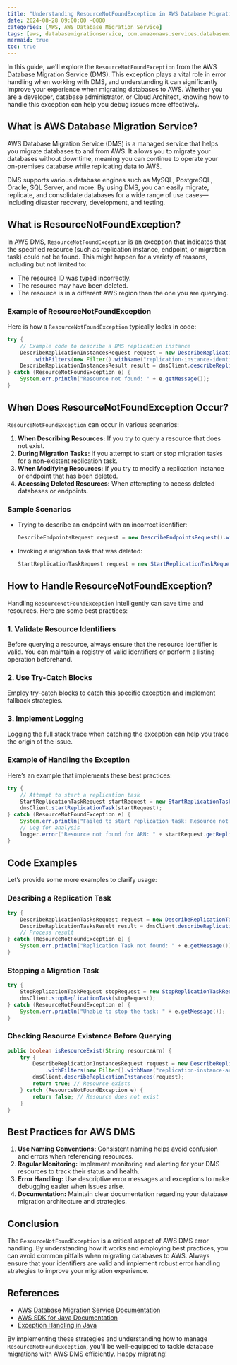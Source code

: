 ```yaml
---
title: "Understanding ResourceNotFoundException in AWS Database Migration Service"
date: 2024-08-28 09:00:00 -0000
categories: [AWS, AWS Database Migration Service]
tags: [aws, databasemigrationservice, com.amazonaws.services.databasemigrationservice.model]
mermaid: true
toc: true
---
```



In this guide, we'll explore the `ResourceNotFoundException` from the AWS Database Migration Service (DMS). This exception plays a vital role in error handling when working with DMS, and understanding it can significantly improve your experience when migrating databases to AWS. Whether you are a developer, database administrator, or Cloud Architect, knowing how to handle this exception can help you debug issues more effectively.

## What is AWS Database Migration Service?

AWS Database Migration Service (DMS) is a managed service that helps you migrate databases to and from AWS. It allows you to migrate your databases without downtime, meaning you can continue to operate your on-premises database while replicating data to AWS.

DMS supports various database engines such as MySQL, PostgreSQL, Oracle, SQL Server, and more. By using DMS, you can easily migrate, replicate, and consolidate databases for a wide range of use cases—including disaster recovery, development, and testing.

## What is ResourceNotFoundException?

In AWS DMS, `ResourceNotFoundException` is an exception that indicates that the specified resource (such as replication instance, endpoint, or migration task) could not be found. This might happen for a variety of reasons, including but not limited to:

- The resource ID was typed incorrectly.
- The resource may have been deleted.
- The resource is in a different AWS region than the one you are querying.

### Example of ResourceNotFoundException

Here is how a `ResourceNotFoundException` typically looks in code:

```java
try {
    // Example code to describe a DMS replication instance
    DescribeReplicationInstancesRequest request = new DescribeReplicationInstancesRequest()
        .withFilters(new Filter().withName("replication-instance-identifier").withValues("your-replication-instance-id"));
    DescribeReplicationInstancesResult result = dmsClient.describeReplicationInstances(request);
} catch (ResourceNotFoundException e) {
    System.err.println("Resource not found: " + e.getMessage());
}
```

## When Does ResourceNotFoundException Occur?

`ResourceNotFoundException` can occur in various scenarios:

1. **When Describing Resources:** If you try to query a resource that does not exist.
2. **During Migration Tasks:** If you attempt to start or stop migration tasks for a non-existent replication task.
3. **When Modifying Resources:** If you try to modify a replication instance or endpoint that has been deleted.
4. **Accessing Deleted Resources:** When attempting to access deleted databases or endpoints.

### Sample Scenarios

- Trying to describe an endpoint with an incorrect identifier:
  ```java
  DescribeEndpointsRequest request = new DescribeEndpointsRequest().withEndpointIdentifier("wrong-endpoint-id");
  ```

- Invoking a migration task that was deleted:
  ```java
  StartReplicationTaskRequest request = new StartReplicationTaskRequest().withReplicationTaskArn("deleted-task-arn");
  ```

## How to Handle ResourceNotFoundException?

Handling `ResourceNotFoundException` intelligently can save time and resources. Here are some best practices:

### 1. Validate Resource Identifiers

Before querying a resource, always ensure that the resource identifier is valid. You can maintain a registry of valid identifiers or perform a listing operation beforehand.

### 2. Use Try-Catch Blocks

Employ try-catch blocks to catch this specific exception and implement fallback strategies.

### 3. Implement Logging

Logging the full stack trace when catching the exception can help you trace the origin of the issue.

### Example of Handling the Exception

Here’s an example that implements these best practices:

```java
try {
    // Attempt to start a replication task
    StartReplicationTaskRequest startRequest = new StartReplicationTaskRequest().withReplicationTaskArn("your-task-arn");
    dmsClient.startReplicationTask(startRequest);
} catch (ResourceNotFoundException e) {
    System.err.println("Failed to start replication task: Resource not found");
    // Log for analysis
    logger.error("Resource not found for ARN: " + startRequest.getReplicationTaskArn(), e);
}
```

## Code Examples

Let’s provide some more examples to clarify usage:

### Describing a Replication Task

```java
try {
    DescribeReplicationTasksRequest request = new DescribeReplicationTasksRequest();
    DescribeReplicationTasksResult result = dmsClient.describeReplicationTasks(request);
    // Process result
} catch (ResourceNotFoundException e) {
    System.err.println("Replication Task not found: " + e.getMessage());
}
```

### Stopping a Migration Task

```java
try {
    StopReplicationTaskRequest stopRequest = new StopReplicationTaskRequest().withReplicationTaskArn("task-arn");
    dmsClient.stopReplicationTask(stopRequest);
} catch (ResourceNotFoundException e) {
    System.err.println("Unable to stop the task: " + e.getMessage());
}
```

### Checking Resource Existence Before Querying

```java
public boolean isResourceExist(String resourceArn) {
    try {
        DescribeReplicationInstancesRequest request = new DescribeReplicationInstancesRequest()
            .withFilters(new Filter().withName("replication-instance-arn").withValues(resourceArn));
        dmsClient.describeReplicationInstances(request);
        return true; // Resource exists
    } catch (ResourceNotFoundException e) {
        return false; // Resource does not exist
    }
}
```

## Best Practices for AWS DMS

1. **Use Naming Conventions:** Consistent naming helps avoid confusion and errors when referencing resources.
2. **Regular Monitoring:** Implement monitoring and alerting for your DMS resources to track their status and health.
3. **Error Handling:** Use descriptive error messages and exceptions to make debugging easier when issues arise.
4. **Documentation:** Maintain clear documentation regarding your database migration architecture and strategies.

## Conclusion

The `ResourceNotFoundException` is a critical aspect of AWS DMS error handling. By understanding how it works and employing best practices, you can avoid common pitfalls when migrating databases to AWS. Always ensure that your identifiers are valid and implement robust error handling strategies to improve your migration experience.

## References

- [AWS Database Migration Service Documentation](https://docs.aws.amazon.com/dms/latest/userguide/Welcome.html)
- [AWS SDK for Java Documentation](https://docs.aws.amazon.com/sdk-for-java/v1/developer-guide/home.html)
- [Exception Handling in Java](https://docs.oracle.com/javase/tutorial/essential/exceptions/)

By implementing these strategies and understanding how to manage `ResourceNotFoundException`, you'll be well-equipped to tackle database migrations with AWS DMS efficiently. Happy migrating!
